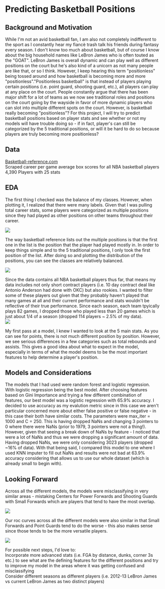 # Predicting Basketball Positions

## Background and Motivation 
While I'm not an avid basketball fan, I am also not completely indifferent to the sport as I constantly hear my fiancè trash talk his friends during fantasy every season. I don't know too much about basketball, but of course I know about the big household names like LeBron James who is often touted as the "GOAT". LeBron James is overall dynamic and can play well as different positions on the court but he's also kind of a unicorn as not many people are like that, or so I think. However, I keep hearing this term "positionless" being tossed around and how basketball is becoming more and more "positionless"."Positionless basketball" is that instead of players playing certain positions (i.e. point guard, shooting guard, etc.), all players can play at any place on the court. People constantly argue that there has been major shift for a lot of teams as we now see traditional roles and positions on the court going by the wayside in favor of more dynamic players who can slot into multiple different spots on the court. However, is basketball really becoming "positionless"? For this project, I will try to predict basketball positions based on player stats and see whether or not my models will have trouble doing so - if in fact, player's can still be categorized by the 5 traditional positions, or will it be hard to do so because players are truly becoming more positionless?
 
 ## Data
 [Basketball-reference.com](https://www.basketball-reference.com/)<br/>
 Scraped career per game average box scores for all NBA basketball players <br/>
 4,390 Players with 25 stats<br/>

 ## EDA 

 The first thing I checked was the balance of my classes. However, when plotting it, I realized that there were many labels. Given that I was pulling total career stats, some players were categorized as multiple positions since they had played as other positions on other teams throughout their career.

![](img/original_labels.png)

The way basketball reference lists out the multiple positions is that the first one in the list is the position that the player had played mostly in. In order to keep things simple and to the 5 traditional positions, I only took the first position of the list. After doing so and plotting the distribution of the positions, you can see the classes are relatively balanced. 

![](img/cleaned_positions.png)

Since the data contains all NBA basketball players thus far, that means my data includes not only short contract players (i.e. 10 day contract deal like Antonio Anderson had done with OKC) but also rookies. I wanted to filter some of these players out given that they probably haven't played that many games at all and their current performance and stats wouldn't be reflective of their true performance. Since each season, each team tpyically plays 82 games, I dropped those who played less than 20 games which is just about 1/4 of a season (dropped 114 players ~ 2.5% of my data).<br/>
![](img/avg_games_played.png)

My first pass at a model, I knew I wanted to look at the 5 main stats. As you can see for points, there is not much different position by position. However, we see serious differences in a few categories such as total rebounds and assists. This gives a good idea about what to expect in the model, especially in terms of what the model deems to be the most important features to help determine a player's position. 

## Models and Considerations 
The models that I had used were random forest and logistic regression. 
With logistic regression being the best model. After choosing features based on Gini Importance and trying a few different combination of features, our best model was a logistic regression with 65.9% accuracy. I decided to use accuracy as my evalution metric since in this case we aren't particular concerned more about either false positive or false negative  - in this case their both have similar costs. The parameters were max_iter = 1000 and C = 250. This is having dropped NaNs and changing 3 pointers to 0 where there were NaNs (prior to 1979, 3 pointers were not a thing!). However, given that seeing a break down of NaNs by feature - I noticed that were a lot of NaNs and thus we were dropping a significant amount of data. Having dropped NaNs, we were only considering 3023 players (dropped ~16% of data). With that being said, I compared this model to one where I used KNN imputer to fill out NaNs and results were not bad at 63.9% accuracy considering that allows us to use our whole dataset (which is already small to begin with).

## Looking Forward
Across all the different models, the models were misclassifying in very similar areas - mistaking Centers for Power Forwards and Shooting Guards with Small Forwards which are players that tend to have the most overlap.

![](img/confusion_matrix.png)

Our roc curves across all the different models were also similar in that Small Forwards and Point Guards tend to do the worse - this also makes sense since those tends to be the more versatile players. 

![](img/roc_curve.png)

For possible next steps, I'd love to:<br/>
Incorporate more advanced stats (i.e. FGA by distance, dunks, corner 3s etc.) to see what are the defining features for the different positions and try to improve my model in the areas where it was getting confused and misclassifying<br/>
Consider different seasons as different players (i.e. 2012-13 LeBron James vs current LeBron James as two distinct players)
